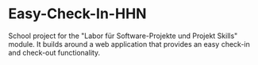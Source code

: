 # Easy-Check-In-HHN

School project for the "Labor für Software-Projekte und Projekt Skills" module. It builds around a web application that provides an easy check-in and check-out functionality.
